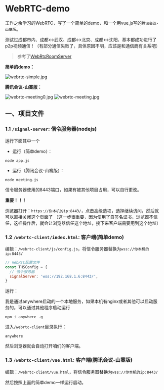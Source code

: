 # WebRTC-demo

工作之余学习的WebRTC，写了一个简单的demo，和一个用vue.js写的`腾讯会议-山寨版`。

测试过成都市内、成都↔武汉、成都↔北京、成都↔沈阳，基本都成功进行了p2p视频通信！（有部分通信失败了，具体原因不明，应该是和通信商有关系吧）

> 参考了[WebRtcRoomServer](https://github.com/qdgx/WebRtcRoomServer)

**简单的demo：**

![webrtc-simple.jpg](http://img.cdn.1zdz.cn/github/readme/webrtc-simple.jpg)

**腾讯会议-山寨版：**

![webrtc-meeting0.jpg](http://img.cdn.1zdz.cn/github/readme/webrtc-meeting0.jpg)
![webrtc-meeting.jpg](http://img.cdn.1zdz.cn/github/readme/webrtc-meeting.jpg)
## 一、项目文件

### 1.1 `/signal-server`: 信令服务器(nodejs)

运行下面其中一个

- 运行（简单demo）：

``` shell
node app.js
```

- 运行（腾讯会议-山寨版）：

``` shell
node meeting.js
```

信令服务器使用的8443端口，如果有被其他项目占用，可以自行更改。

**重要！！！**

浏览器打开：`https://你本机的ip:8443/`，点击高级选项，选择继续访问，然后就可以直接关闭这个页面了
（这一步很重要，因为使用了自签名证书，浏览器不信任，这样操作后，就会让浏览器信任这个地址，接下来客户端需要用到这个地址）

### 1.2 `/webrtc-client/index.html`: 客户端(简单demo)

编辑：`/webrtc-client/js/config.js`，将信令服务器替换为`wss://你本机的ip:8443/`

``` js
// WebRTC配置文件
const THSConfig = {
  // 信令服务器
  signalServer: 'wss://192.168.1.6:8443/',
}
```

运行：

我是通过anywhere启动的一个本地服务，如果本机有nginx或者其他可以启动服务的，可以通过其他程序启动运行

``` shell
npm i anywhere -g
```

进入`/webrtc-client`目录执行：

``` shell
anywhere
```

然后浏览器就会自动打开咱们的客户端。

### 1.3 `/webrtc-client/vue.html`: 客户端(腾讯会议-山寨版)

编辑：`/webrtc-client/vue.html`，将信令服务器替换为`wss://你本机的ip:8443/`

然后按照上面的简单demo一样运行启动。
